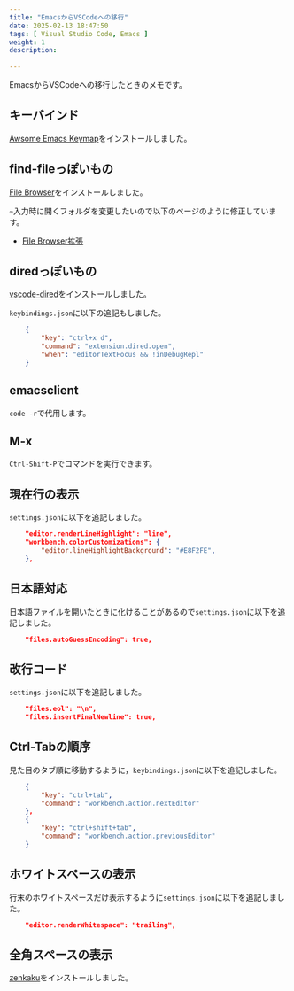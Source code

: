 ```yaml
---
title: "EmacsからVSCodeへの移行"
date: 2025-02-13 18:47:50
tags: [ Visual Studio Code, Emacs ]
weight: 1
description:
  
---
```


EmacsからVSCodeへの移行したときのメモです。

## キーバインド

[Awsome Emacs Keymap](https://marketplace.visualstudio.com/items?itemName=tuttieee.emacs-mcx)をインストールしました。

## find-fileっぽいもの

[File Browser](https://marketplace.visualstudio.com/items?itemName=bodil.file-browser)をインストールしました。

`~`入力時に開くフォルダを変更したいので以下のページのように修正しています。
  - [File Browser拡張](/vscode/file-browser)

## diredっぽいもの

[vscode-dired](https://marketplace.visualstudio.com/items?itemName=rrudi.vscode-dired)をインストールしました。

`keybindings.json`に以下の追記もしました。

``` json
    {
        "key": "ctrl+x d",
        "command": "extension.dired.open",
        "when": "editorTextFocus && !inDebugRepl"
    }
```

## emacsclient

`code -r`で代用します。

## M-x

`Ctrl-Shift-P`でコマンドを実行できます。

## 現在行の表示

`settings.json`に以下を追記しました。

``` json
    "editor.renderLineHighlight": "line",
    "workbench.colorCustomizations": {
        "editor.lineHighlightBackground": "#E8F2FE",
    },
```

## 日本語対応

日本語ファイルを開いたときに化けることがあるので`settings.json`に以下を追記しました。

``` json
    "files.autoGuessEncoding": true,
```

## 改行コード

`settings.json`に以下を追記しました。

``` json
    "files.eol": "\n",
    "files.insertFinalNewline": true,
```

## Ctrl-Tabの順序

見た目のタブ順に移動するように，`keybindings.json`に以下を追記しました。

``` json
    {
        "key": "ctrl+tab",
        "command": "workbench.action.nextEditor"
    },
    {
        "key": "ctrl+shift+tab",
        "command": "workbench.action.previousEditor"
    }    
```

## ホワイトスペースの表示

行末のホワイトスペースだけ表示するように`settings.json`に以下を追記しました。

``` json
    "editor.renderWhitespace": "trailing",
```

## 全角スペースの表示

[zenkaku](https://marketplace.visualstudio.com/items?itemName=mosapride.zenkaku)をインストールしました。
